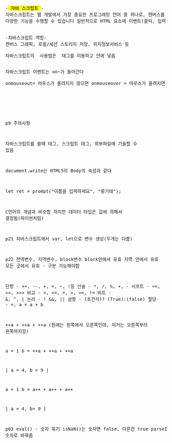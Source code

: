 <pre>
-<mark> 자바 스크립트 </mark>-
자바스크립트는 웹 개발에서 가장 중요한 프로그래밍 언어 중 하나로, 캔버스를 이용한 그래픽 처리, 로컬/세션 스토리지에 데이터 저장, 위치 정보 서비스 제공 등
다양한 기능을 수행할 수 있습니다 일반적으로 HTML 요소에 이벤트(클릭, 입력 등) 를 발생시켜 동적인 웹 페이지를 구현하며, 인터프리터 방식으로 코드가 한 줄씩 즉시 해석되어 실행됩니다.


-자바스크립트 역할-
캔버스 그래픽, 로컬/세션 스토리지 저장, 위치정보서비스 등

자바스크립트의  사용법은 <script></script> 태그를 이용하고 안에 넣음

자바스크립트 이벤트는 on~가 들어간다  
onmouseout= 마우스가 올려지지 않으면
onmouseover = 마우스가 올려지면

<code>
<script>
function over(obj) {
obj.src="media/banana.png";
}
function out(obj) {
obj.src="media/apple.png";
}
</script>
</code>

p9 주의사항 

자바스크립트를 쓸때 태그, 스크립트 태그, 외부파일에 기술할 수 있음

 document.write는 HTML5의 Body의 속성과 같다

 let ret = prompt("이름을 입력하세요", "황기태");  
 

C언어의 개념과 비슷합 하지만 데이터 타입은 값에 의해서 결정됨(파이썬처럼)


p21
자바스크립트에서 var, let으로 변수 생성(두개는 다름)


p22
전역변수, 지역변수, block변수
block안에서 유효
지역 안에서 유효
모든 곳에서 유효
             - 구분 가능해야함

단항   - ++, --, +, =, ~, !등
산술   - *, /, %, +, -
시프트 - <<, >>, >>>
비교 - <, <=, =, >, >=, !=
비트 - &, ^, |
논리 - ! &&, ||
삼항 - (조건식)? (True):(false)
할당 - =, a = a + b

++a +  ++a   +   ++a   (원래는 왼쪽에서 오른쪽인데, 이거는 오른쪽부터 왼쪽까지임)

a = 1
b = ++a + ++a + ++a

| a = 4, b = 9 |

a = 1
b = a++ + a++ + a++

| a = 4, b= 9 |


p63 eval() - 숫자 묶기
isNaN()는 숫자면 false, 다른건 true
parseInt() 숫자로 바꿔줌



























</pre>
